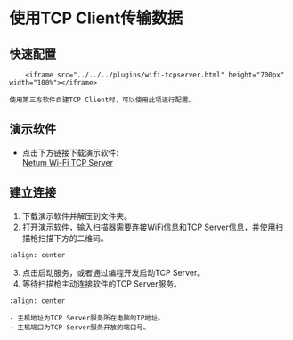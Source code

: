 # 使用TCP Client传输数据

## 快速配置
```{raw} html
    <iframe src="../../../plugins/wifi-tcpserver.html" height="700px" width="100%"></iframe>

```
```{note}
使用第三方软件自建TCP Client时，可以使用此项进行配置。
```

## 演示软件
- 点击下方链接下载演示软件:  
[Netum Wi-Fi TCP Server](https://pan.gzxlscan.cn/s/gh8hye)

## 建立连接
1. 下载演示软件并解压到文件夹。
2. 打开演示软件，输入扫描器需要连接WiFi信息和TCP Server信息，并使用扫描枪扫描下方的二维码。
```{figure} ../../../media/wifi-tcpserver1.png
:align: center
```
3. 点击启动服务，或者通过编程开发启动TCP Server。
4. 等待扫描枪主动连接软件的TCP Server服务。
```{figure} ../../../media/wifi-tcpserver2.png
:align: center
```

```{note}
- 主机地址为TCP Server服务所在电脑的IP地址。
- 主机端口为TCP Server服务开放的端口号。
```
